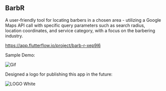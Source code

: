 ## BarbR
A user-friendly tool for locating barbers in a chosen area - utilizing a Google Maps API call with specific query parameters such as search radius, location coordinates, and service category, with a focus on the barbering industry.

https://app.flutterflow.io/project/barb-r-xep9l6

Sample Demo:


![Gif](https://github.com/YounisSalma/BarbR/assets/57214438/8967b820-f02a-46e8-b685-2828d7e2598f)



Designed a logo for publishing this app in the future:



![LOGO White](https://github.com/YounisSalma/BarbR/assets/57214438/b636efc2-ed03-4a60-9879-8a49fb419c8f)
